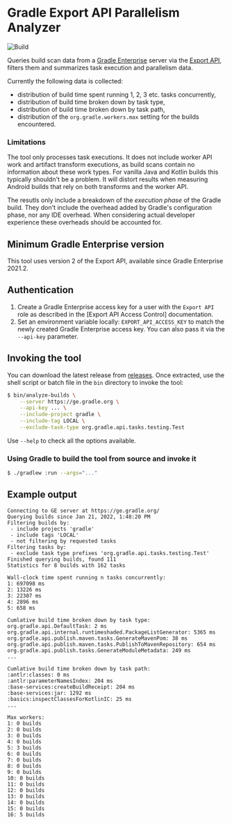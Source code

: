 # Gradle Export API Parallelism Analyzer

![Build](https://github.com/lptr/analyze-builds/actions/workflows/build.yml/badge.svg)

Queries build scan data from a [Gradle Enterprise](https://gradle.com) server via the [Export API](https://docs.gradle.com/enterprise/export-api/), filters them and summarizes task execution and parallelism data.

Currently the following data is collected:

- distribution of build time spent running 1, 2, 3 etc. tasks concurrently,
- distribution of build time broken down by task type,
- distribution of build time broken down by task path,
- distribution of the `org.gradle.workers.max` setting for the builds encountered.

### Limitations

The tool only processes task executions. It does not include worker API work and artifact transform executions, as build scans contain no information about these work types. For vanilla Java and Kotlin builds this typically shouldn't be a problem. It will distort results when measuring Android builds that rely on both transforms and the worker API.

The resutls only include a breakdown of the _execution phase_ of the Gradle build. They don't include the overhead added by Gradle's configuration phase, nor any IDE overhead. When considering actual developer experience these overheads should be accounted for.

## Minimum Gradle Enterprise version

This tool uses version 2 of the Export API, available since Gradle Enterprise 2021.2.

## Authentication

1. Create a Gradle Enterprise access key for a user with the `Export API` role as described in the [Export API Access Control] documentation.
2. Set an environment variable locally: `EXPORT_API_ACCESS_KEY` to match the newly created Gradle Enterprise access key. You can also pass it via the `--api-key` parameter.

## Invoking the tool

You can download the latest release from [releases](https://github.com/lptr/analyze-builds/releases). Once extracted, use the shell script or batch file in the `bin` directory to invoke the tool:

```bash
$ bin/analyze-builds \
    --server https://ge.gradle.org \
    --api-key ... \
    --include-project gradle \
    --include-tag LOCAL \
    --exclude-task-type org.gradle.api.tasks.testing.Test
```

Use `--help` to check all the options available.

### Using Gradle to build the tool from source and invoke it

```bash
$ ./gradlew :run --args="..."
```

## Example output

```text
Connecting to GE server at https://ge.gradle.org/
Querying builds since Jan 21, 2022, 1:48:20 PM
Filtering builds by:
 - include projects 'gradle'
 - include tags 'LOCAL'
 - not filtering by requested tasks
Filtering tasks by:
 - exclude task type prefixes 'org.gradle.api.tasks.testing.Test'
Finished querying builds, found 111
Statistics for 8 builds with 162 tasks

Wall-clock time spent running n tasks concurrently:
1: 697098 ms
2: 13226 ms
3: 22307 ms
4: 2896 ms
5: 658 ms

Cumlative build time broken down by task type:
org.gradle.api.DefaultTask: 2 ms
org.gradle.api.internal.runtimeshaded.PackageListGenerator: 5365 ms
org.gradle.api.publish.maven.tasks.GenerateMavenPom: 38 ms
org.gradle.api.publish.maven.tasks.PublishToMavenRepository: 654 ms
org.gradle.api.publish.tasks.GenerateModuleMetadata: 249 ms
...

Cumlative build time broken down by task path:
:antlr:classes: 0 ms
:antlr:parameterNamesIndex: 204 ms
:base-services:createBuildReceipt: 204 ms
:base-services:jar: 1292 ms
:basics:inspectClassesForKotlinIC: 25 ms
...

Max workers:
1: 0 builds
2: 0 builds
3: 0 builds
4: 0 builds
5: 3 builds
6: 0 builds
7: 0 builds
8: 0 builds
9: 0 builds
10: 0 builds
11: 0 builds
12: 0 builds
13: 0 builds
14: 0 builds
15: 0 builds
16: 5 builds
```
